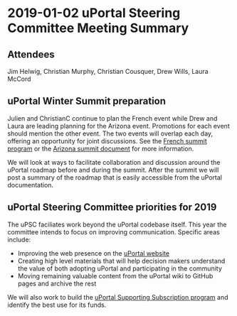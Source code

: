 # 2019-01-02 uPortal Steering Committee Meeting Summary

## Attendees
Jim Helwig, Christian Murphy, Christian Cousquer, Drew Wills, Laura McCord

## uPortal Winter Summit preparation
Julien and ChristianC continue to plan the French event while Drew and Laura are leading planning for the Arizona event. Promotions for each event should mention the other event. The two events will overlap each day, offering an opportunity for joint discussions. See the [French summit program](https://oae.esup-portail.org/content/OAE-Esup/SykJNNEJ4) or the [Arizona summit document](https://docs.google.com/document/d/16wQZGxFZrckjpOodI3C7j4DWllZM7CkYcJtMwygz_hI/edit#) for more information.

We will look at ways to facilitate collaboration and discussion around the uPortal roadmap before and during the summit. After the summit we will post a summary of the roadmap that is easily accessible from the uPortal documentation.

## uPortal Steering Committee priorities for 2019
The uPSC faciliates work beyond the uPortal codebase itself. This year the committee intends to focus on improving communication. Specific areas include:
* Improving the web presence on the [uPortal website](https://www.apereo.org/projects/uportal)
* Creating high level materials that will help decision makers understand the value of both adopting uPortal and participating in the community
* Moving remaining valuable content from the uPortal wiki to GitHub pages and archive the rest

We will also work to build the [uPortal Supporting Subscription program](https://www.apereo.org/projects/uportal/uportal-supporting-subscription-model) and identify the best use for its funds.
